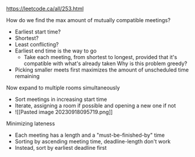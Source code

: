 https://leetcode.ca/all/253.html


How do we find the max amount of mutually compatible meetings?
- Earliest start time?
- Shortest?
- Least conflicting?
- Earliest end time is the way to go
	- Take each meeting, from shortest to longest, provided that it's compatible with what's already taken
Why is this problem greedy?
- Picking smaller meets first maximizes the amount of unscheduled time remaining

Now expand to multiple rooms simultaneously
- Sort meetings in increasing start time
- Iterate, assigning a room if possible and opening a new one if not
- ![[Pasted image 20230918095719.png]]

Minimizing lateness
- Each meeting has a length and a "must-be-finished-by" time
- Sorting by ascending meeting time, deadline-length don't work
- Instead, sort by earliest deadline first
	